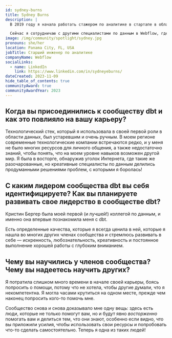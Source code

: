 ```yaml
---
id: sydney-burns
title: Sydney Burns
description: |
  В 2019 году я начала работать стажером по аналитике в стартапе в области медицинских технологий. В 2020 году я узнала о dbt и <a href="https://www.getdbt.com/community/join-the-community/" rel="noopener noreferrer" target="_blank">присоединилась к сообществу</a>, чтобы обучаться самостоятельно. В следующем году я начала использовать dbt профессионально в качестве консультанта и смогла освоить различные части стека и погрузиться в разные реализации. Этот опыт позволил мне лучше сбалансировать "лучшие практики" и то, что лучше всего подходит для конкретной команды. Я также <a href="https://coalesce.getdbt.com/blog/babies-and-bathwater-is-kimball-still-relevant" rel="noopener noreferrer" target="_blank">выступала на Coalesce 2022</a>, что стало важным моментом в моей карьере!

  Сейчас я сотрудничаю с другими специалистами по данным в Webflow, где сосредоточена на улучшении и масштабировании наших операций с данными. Я стремлюсь делиться с командой тем же энтузиазмом, поддержкой и знаниями, которые получила от более широкого сообщества!
image: /img/community/spotlight/sydney.jpg
pronouns: she/her
location: Panama City, FL, USA
jobTitle: Старший инженер по аналитике
companyName: Webflow
socialLinks:
  - name: LinkedIn
    link: https://www.linkedin.com/in/sydneyeburns/
dateCreated: 2023-11-09
hide_table_of_contents: true
communityAward: true
communityAwardYear: 2023
---
```


## Когда вы присоединились к сообществу dbt и как это повлияло на вашу карьеру?

Технологический стек, который я использовала в своей первой роли в области данных, был устаревшим и очень ручным. В моем регионе современные технологические компании встречаются редко, и у меня не было многих ресурсов для личного общения, а также недостаточно знаний, чтобы понять, что на моем уровне навыков возможен другой мир. Я была в восторге, обнаружив уголок Интернета, где такие же разочарованные, но креативные специалисты по данным делились продуманными решениями проблем, с которыми я боролась!

## С каким лидером сообщества dbt вы себя идентифицируете? Как вы планируете развивать свое лидерство в сообществе dbt?

Кристин Бергер была моей первой (и лучшей!) коллегой по данным, и именно она впервые познакомила меня с dbt.

Есть определенные качества, которые я всегда ценила в ней, которые я нашла во многих других членах сообщества и стремлюсь развивать в себе — искренность, любознательность, креативность и постоянное выполнение хорошей работы с глубоким вниманием.

## Чему вы научились у членов сообщества? Чему вы надеетесь научить других?

Я потратила слишком много времени в начале своей карьеры, боясь попросить о помощи, потому что не хотела, чтобы другие думали, что я некомпетентна. Я могла часами крутиться на одном месте, прежде чем наконец попросить кого-то помочь мне.

Сообщество снова и снова доказывало мне одну вещь: здесь есть люди, которые не только помогут вам, но и будут явно *восторженно* помогать вам и делиться тем, что они знают, особенно если видно, что вы приложили усилия, чтобы использовать свои ресурсы и попробовать что-то сделать самостоятельно. Теперь я одна из таких людей!